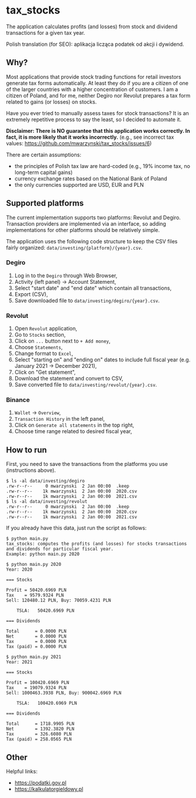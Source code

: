 # tax_stocks

The application calculates profits (and losses) from stock and dividend transactions for a given tax year.

Polish translation (for SEO): aplikacja licząca podatek od akcji i dywidend.

## Why?

Most applications that provide stock trading functions for retail investors generate tax forms automatically.
At least they do if you are a citizen of one of the larger countries with a higher concentration of customers.
I am a citizen of Poland, and for me, neither Degiro nor Revolut prepares a tax form related to gains (or losses) on stocks.

Have you ever tried to manually assess taxes for stock transactions?
It is an extremely repetitive process to say the least, so I decided to automate it.

**Disclaimer: There is NO guarantee that this application works correctly. In fact, it is more likely that it works incorrectly.** (e.g., see incorrect tax values: https://github.com/mwarzynski/tax_stocks/issues/6)

There are certain assumptions:
 - the principles of Polish tax law are hard-coded (e.g., 19% income tax, no long-term capital gains)
 - currency exchange rates based on the National Bank of Poland
 - the only currencies supported are USD, EUR and PLN

## Supported platforms

The current implementation supports two platforms: Revolut and Degiro.
Transaction providers are implemented via an interface, so adding implementations for other platforms should be relatively simple.

The application uses the following code structure to keep the CSV files fairly organized: `data/investing/{platform}/{year}.csv`.

### Degiro

 1. Log in to the `Degiro` through Web Browser,
 2. Activity (left panel) -> Account Statement,
 3. Select "start date" and "end date" which contain all transactions,
 4. Export (CSV),
 5. Save downloaded file to `data/investing/degiro/{year}.csv`.

### Revolut

 1. Open `Revolut` application,
 2. Go to `Stocks` section,
 3. Click on `...` button next to `+ Add money`,
 4. Choose `Statements`,
 5. Change format to `Excel`,
 6. Select "starting on" and "ending on" dates to include full fiscal year (e.g. January 2021 -> December 2021),
 7. Click on "Get statement",
 8. Download the statement and convert to CSV,
 9. Save converted file to  `data/investing/revolut/{year}.csv`.

### Binance

 1. `Wallet` -> `Overview`,
 2. `Transaction History` in the left panel,
 3. Click on `Generate all statements` in the top right,
 4. Choose time range related to desired fiscal year,

## How to run

First, you need to save the transactions from the platforms you use (instructions above).

```
$ ls -al data/investing/degiro
.rw-r--r--     0 mwarzynski  2 Jan 00:00  .keep
.rw-r--r--    1k mwarzynski  2 Jan 00:00  2020.csv
.rw-r--r--    1k mwarzynski  2 Jan 00:00  2021.csv
$ ls -al data/investing/revolut
.rw-r--r--     0 mwarzynski  2 Jan 00:00  .keep
.rw-r--r--    1k mwarzynski  2 Jan 00:00  2020.csv
.rw-r--r--    1k mwarzynski  2 Jan 00:00  2021.csv
```

If you already have this data, just run the script as follows:
```
$ python main.py
tax_stocks: computes the profits (and losses) for stocks transactions and dividends for particular fiscal year.
Example: python main.py 2020

$ python main.py 2020
Year: 2020

=== Stocks

Profit = 50420.6969 PLN
Tax    = 9579.9324 PLN
Sell: 120480.12 PLN, Buy: 70059.4231 PLN

	TSLA: 	50420.6969 PLN

=== Dividends

Total      = 0.0000 PLN
Net        = 0.0000 PLN
Tax        = 0.0000 PLN
Tax (paid) = 0.0000 PLN

$ python main.py 2021
Year: 2021

=== Stocks

Profit = 100420.6969 PLN
Tax    = 19079.9324 PLN
Sell: 1000463.3938 PLN, Buy: 900042.6969 PLN

	TSLA: 	100420.6969 PLN

=== Dividends

Total      = 1718.9905 PLN
Net        = 1392.3820 PLN
Tax        = 326.6080 PLN
Tax (paid) = 258.0565 PLN
```

## Other

Helpful links:
 - https://podatki.gov.pl
 - https://kalkulatorgieldowy.pl

